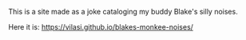 This is a site made as a joke cataloging my buddy Blake's silly noises.

Here it is: https://vilasi.github.io/blakes-monkee-noises/
